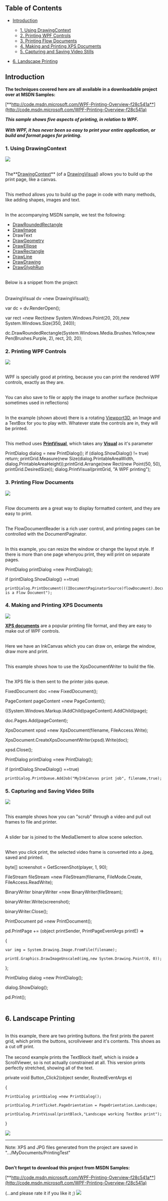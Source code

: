 
## Table of Contents



- [Introduction](#Introduction)


  - [1. Using DrawingContext](#Using_DrawingContext)
  - [2. Printing WPF Controls](#Printing_WPF_Controls)
  - [3. Printing Flow Documents](#Printing_Flow_Documents)
  - [4. Making and Printing XPS Documents](#Making_and_Printing_XPS_Documents)
  - [5. Capturing and Saving Video Stills](#Capturing_and_Saving_Video_Stills)
- [6. Landscape Printing](#Landscape_Printing)





## **Introduction**

**The techniques covered here are all available in a downloadable project over at MSDN Samples:**

[**http://code.msdn.microsoft.com/WPF-Printing-Overview-f28c541a**](http://code.msdn.microsoft.com/WPF-Printing-Overview-f28c541a)

***This sample shows five aspects of printing, in relation to WPF.   
<br>With WPF, it has never been so easy to print your entire application, or build and format pages for printing.***





### **1. Using DrawingContext**

[![ ](http://social.technet.microsoft.com/wiki/resized-image.ashx/__size/550x0/__key/communityserver-wikis-components-files/00-00-00-00-05/4606.printing1.png)](http://social.technet.microsoft.com/wiki/cfs-file.ashx/__key/communityserver-wikis-components-files/00-00-00-00-05/4606.printing1.png)  
  
<br>The**[DrawingContext](http://msdn.microsoft.com/en-us/library/system.windows.media.drawingcontext.aspx)** (of a [DrawingVisual](http://msdn.microsoft.com/en-us/library/system.windows.media.drawingvisual.aspx)) allows you to build up the print page, like a canvas.   
  
<br>This method allows you to build up the page in code with many methods, like adding shapes, images and text.  
  
<br>In the accompanying MSDN sample, we test the following:  

- [DrawRoundedRectangle](http://msdn.microsoft.com/en-us/library/ms606813)
- [DrawImage](http://msdn.microsoft.com/en-us/library/ms606804)
- DrawText
- [DrawGeometry](http://msdn.microsoft.com/en-us/library/system.windows.media.drawingcontext.drawgeometry)
- [DrawEllipse](http://msdn.microsoft.com/en-us/library/ms606797)
- [DrawRectangle](http://msdn.microsoft.com/en-us/library/ms606813)
- [DrawLine](http://msdn.microsoft.com/en-us/library/ms606808)
- [DrawDrawing](http://msdn.microsoft.com/en-us/library/system.windows.media.drawingcontext.drawdrawing)
- [DrawGlyphRun](http://msdn.microsoft.com/en-us/library/system.windows.media.drawingcontext.drawglyphrun)

<br>Below is a snippet from the project:  
<br> <br>
DrawingVisual dv =new DrawingVisual();



var dc = dv.RenderOpen();



var rect =new Rect(new System.Windows.Point(20, 20),new System.Windows.Size(350, 240));

dc.DrawRoundedRectangle(System.Windows.Media.Brushes.Yellow,new Pen(Brushes.Purple, 2), rect, 20, 20);

### **2. Printing WPF Controls**

[![ ](http://social.technet.microsoft.com/wiki/resized-image.ashx/__size/550x0/__key/communityserver-wikis-components-files/00-00-00-00-05/4645.printing2.png)](http://social.technet.microsoft.com/wiki/cfs-file.ashx/__key/communityserver-wikis-components-files/00-00-00-00-05/4645.printing2.png)  
  
<br>WPF is specially good at printing, because you can print the rendered WPF controls, exactly as they are.   
  
<br>You can also save to file or apply the image to another surface (technique sometimes used in reflections)  
  
<br>In the example (shown above) there is a rotating [Viewport3D](http://msdn.microsoft.com/en-us/library/system.windows.controls.viewport3d.aspx), an Image and a TextBox for you to play with. Whatever state the controls are in, they will be printed.  
  
<br>This method uses [**PrintVisual**](http://msdn.microsoft.com/en-us/library/system.windows.controls.printdialog.printvisual.aspx), which takes any [**Visual**](http://msdn.microsoft.com/en-us/library/system.windows.media.visual.aspx) as it's parameter



PrintDialog dialog = new PrintDialog(); if (dialog.ShowDialog() != true) return; printGrid.Measure(new Size(dialog.PrintableAreaWidth, dialog.PrintableAreaHeight));printGrid.Arrange(new Rect(new Point(50, 50), printGrid.DesiredSize)); dialog.PrintVisual(printGrid, "A WPF printing");  

### **3. Printing Flow Documents**

[![ ](http://social.technet.microsoft.com/wiki/resized-image.ashx/__size/550x0/__key/communityserver-wikis-components-files/00-00-00-00-05/2022.printing3.png)](http://social.technet.microsoft.com/wiki/cfs-file.ashx/__key/communityserver-wikis-components-files/00-00-00-00-05/2022.printing3.png)  
  
<br>Flow documents are a great way to display formatted content, and they are easy to print.   
  
<br>The FlowDocumentReader is a rich user control, and printing pages can be controlled with the DocumentPaginator.  
  
<br>In this example, you can resize the window or change the layout style. If there is more than one page whenyou print, they will print on separate pages.  
  

PrintDialog printDialog =new PrintDialog();

if (printDialog.ShowDialog() ==true)

    printDialog.PrintDocument(((IDocumentPaginatorSource)flowDocument).DocumentPaginator,"This is a Flow Document");





### **4. Making and Printing XPS Documents**

[![ ](http://social.technet.microsoft.com/wiki/resized-image.ashx/__size/550x0/__key/communityserver-wikis-components-files/00-00-00-00-05/8306.printing4.png)](http://social.technet.microsoft.com/wiki/cfs-file.ashx/__key/communityserver-wikis-components-files/00-00-00-00-05/8306.printing4.png)  
  
**[XPS documents](http://msdn.microsoft.com/en-us/magazine/cc163664.aspx)** are a popular printing file format, and they are easy to make out of WPF controls.   
  
<br>Here we have an InkCanvas which you can draw on, enlarge the window, draw more and print.  
  
<br>This example shows how to use the XpsDocumentWriter to build the file.  
  
<br>The XPS file is then sent to the printer jobs queue.  
  

FixedDocument doc =new FixedDocument();



PageContent pageContent =new PageContent();

((System.Windows.Markup.IAddChild)pageContent).AddChild(page);

doc.Pages.Add(pageContent); 



XpsDocument xpsd =new XpsDocument(filename, FileAccess.Write);

XpsDocument.CreateXpsDocumentWriter(xpsd).Write(doc);            

xpsd.Close();



PrintDialog printDialog =new PrintDialog();

if (printDialog.ShowDialog() ==true)

    printDialog.PrintQueue.AddJob("MyInkCanvas print job", filename,true);





### **5. Capturing and Saving Video Stills**

[![ ](http://social.technet.microsoft.com/wiki/resized-image.ashx/__size/550x0/__key/communityserver-wikis-components-files/00-00-00-00-05/4578.printing5.png)](http://social.technet.microsoft.com/wiki/cfs-file.ashx/__key/communityserver-wikis-components-files/00-00-00-00-05/4578.printing5.png)  
  
<br>This example shows how you can "scrub" through a video and pull out frames to file and printer.   
  
<br>A slider bar is joined to the MediaElement to allow scene selection.  
  
<br>When you click print, the selected video frame is converted into a Jpeg, saved and printed.

byte[] screenshot = GetScreenShot(player, 1, 90);

FileStream fileStream =new FileStream(filename, FileMode.Create, FileAccess.ReadWrite);

BinaryWriter binaryWriter =new BinaryWriter(fileStream);

binaryWriter.Write(screenshot);

binaryWriter.Close();



PrintDocument pd =new PrintDocument();

pd.PrintPage += (object printSender, PrintPageEventArgs printE) =>

{

    var img = System.Drawing.Image.FromFile(filename);

    printE.Graphics.DrawImageUnscaled(img,new System.Drawing.Point(0, 0));

};



PrintDialog dialog =new PrintDialog();

dialog.ShowDialog();

pd.Print(); 
<br> <br>

## <a name="Landscape_Printing"></a>6. Landscape Printing

<br>In this example, there are two printing buttons. the first prints the parent grid, which prints the buttons, scrollviewer and it's contents. This shows as a cut off print.   
<br>The second example prints the TextBlock itself, which is inside a ScrollViewer, so is not actually constrained at all. This version prints perfectly stretched, showing all of the text.  
  

private void Button_Click2(object sender, RoutedEventArgs e)

{

    PrintDialog printDialog =new PrintDialog();

    printDialog.PrintTicket.PageOrientation = PageOrientation.Landscape;

    printDialog.PrintVisual(printBlock,"Landscape working TextBox print");

}
  
[![ ](http://social.technet.microsoft.com/wiki/resized-image.ashx/__size/550x0/__key/communityserver-wikis-components-files/00-00-00-00-05/0825.printing7.png)](http://social.technet.microsoft.com/wiki/cfs-file.ashx/__key/communityserver-wikis-components-files/00-00-00-00-05/0825.printing7.png)  
  

* * *
  
Note: XPS and JPG files generated from the project are saved in ".../MyDocuments/PrintingTest"

**<br>Don't forget to download this project from MSDN Samples:**

[**http://code.msdn.microsoft.com/WPF-Printing-Overview-f28c541a**](http://code.msdn.microsoft.com/WPF-Printing-Overview-f28c541a)  
  
(...and please rate it if you like it ;)
![ ](http://c.statcounter.com/8222032/0/4f2d8061/1/)
